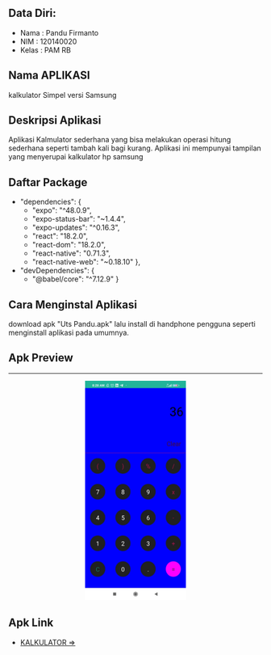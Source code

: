 ## Data Diri:
- Nama  : Pandu Firmanto
- NIM   : 120140020
- Kelas : PAM RB

## Nama APLIKASI
kalkulator Simpel versi Samsung

## Deskripsi Aplikasi
Aplikasi Kalmulator sederhana yang bisa melakukan operasi hitung sederhana seperti tambah kali bagi kurang. Aplikasi ini mempunyai tampilan yang menyerupai kalkulator hp samsung

## Daftar Package
- "dependencies": {
    - "expo": "^48.0.9",
    - "expo-status-bar": "~1.4.4",
    - "expo-updates": "^0.16.3",
    - "react": "18.2.0",
    - "react-dom": "18.2.0",
    - "react-native": "0.71.3",
    - "react-native-web": "~0.18.10"
  },
- "devDependencies": {
    - "@babel/core": "^7.12.9"
  }

## Cara Menginstal Aplikasi
download apk "Uts Pandu.apk"
lalu install di handphone pengguna seperti menginstall aplikasi pada umumnya.
## Apk Preview 
---
<p align="center">
    <img width="200px" src="SS/WhatsApp Image 2023-03-22 at 08.28.38.jpeg">
</p>

## Apk Link
- [KALKULATOR =>](https://github.com/PanduF/UTS-PAM-RB/blob/master/Uts%20Pandu.apk)
